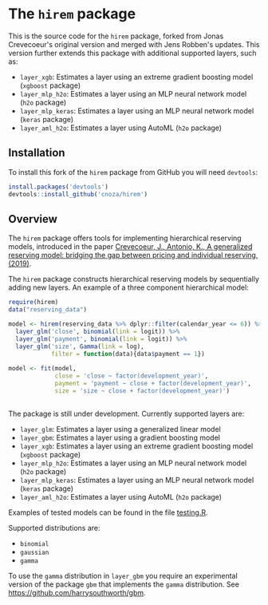 # The `hirem` package 

This is the source code for the `hirem` package, forked from Jonas Crevecoeur's original version and merged with Jens Robben's  updates. This version further extends this package with additional supported layers, such as:

* `layer_xgb`: Estimates a layer using an extreme gradient boosting model (`xgboost` package)
* `layer_mlp_h2o`: Estimates a layer using an MLP neural network model (`h2o` package)
* `layer_mlp_keras`: Estimates a layer using an MLP neural network model (`keras` package)
* `layer_aml_h2o`: Estimates a layer using AutoML (`h2o` package)

## Installation
To install this fork of the `hirem` package from GitHub you will need `devtools`:

``` r
install.packages('devtools')
devtools::install_github('cnoza/hirem')
```

## Overview
The `hirem` package offers tools for implementing hierarchical reserving models, introduced in the paper [Crevecoeur, J., Antonio, K., A generalized reserving model: bridging the gap between pricing and individual reserving, (2019)](https://arxiv.org/abs/1910.12692).

The `hirem` package constructs hierarchical reserving models by sequentially adding new layers. An example of a three component hierarchical model:

``` r
require(hirem)
data("reserving_data")

model <- hirem(reserving_data %>% dplyr::filter(calendar_year <= 6)) %>%
  layer_glm('close', binomial(link = logit)) %>%
  layer_glm('payment', binomial(link = logit)) %>%
  layer_glm('size', Gamma(link = log),
            filter = function(data){data$payment == 1})
            
model <- fit(model,
             close = 'close ~ factor(development_year)',
             payment = 'payment ~ close + factor(development_year)',
             size = 'size ~ close + factor(development_year)')
            
```

The package is still under development. Currently supported layers are:

* `layer_glm`: Estimates a layer using a generalized linear model
* `layer_gbm`: Estimates a layer using a gradient boosting model
* `layer_xgb`: Estimates a layer using an extreme gradient boosting model (`xgboost` package)
* `layer_mlp_h2o`: Estimates a layer using an MLP neural network model (`h2o` package)
* `layer_mlp_keras`: Estimates a layer using an MLP neural network model (`keras` package)
* `layer_aml_h2o`: Estimates a layer using AutoML (`h2o` package)

Examples of tested models can be found in the file [testing.R](https://github.com/cnoza/hirem/blob/master/Examples/testing.R).

Supported distributions are:

* `binomial`
* `gaussian`
* `gamma`

To use the `gamma` distribution in `layer_gbm` you require an experimental version of the package `gbm` that implements the `gamma` distribution. See
https://github.com/harrysouthworth/gbm.

